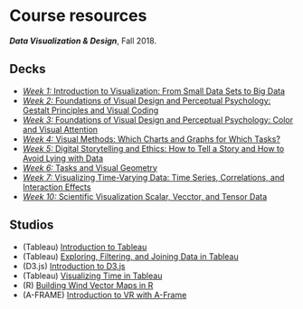 # Course resources
***Data Visualization &amp; Design***, Fall 2018. 

## Decks
* [*Week 1:* Introduction to Visualization: From Small Data Sets to Big Data](https://github.com/emilyfuhrman/datavis_design/blob/master/2018_Fall/Decks/Week_01.pdf)
* [*Week 2:* Foundations of Visual Design and Perceptual Psychology: Gestalt Principles and Visual Coding](https://github.com/emilyfuhrman/datavis_design/blob/master/2018_Fall/Decks/Week_02.pdf)
* [*Week 3:* Foundations of Visual Design and Perceptual Psychology: Color and Visual Attention](https://github.com/emilyfuhrman/datavis_design/blob/master/2018_Fall/Decks/Week_03.pdf)
* [*Week 4:* Visual Methods: Which Charts and Graphs for Which Tasks?](https://github.com/emilyfuhrman/datavis_design/blob/master/2018_Fall/Decks/Week_04.pdf)
* [*Week 5:* Digital Storytelling and Ethics: How to Tell a Story and How to Avoid Lying with Data](https://github.com/emilyfuhrman/datavis_design/blob/master/2018_Fall/Decks/Week_05.pdf)
* [*Week 6:* Tasks and Visual Geometry](https://github.com/emilyfuhrman/datavis_design/blob/master/2018_Fall/Decks/Week_06.pdf)
* [*Week 7:* Visualizing Time-Varying Data: Time Series, Correlations, and Interaction Effects](https://github.com/emilyfuhrman/datavis_design/blob/master/2018_Fall/Decks/Week_07.pdf)
* [*Week 10:* Scientific Visualization Scalar, Vecctor, and Tensor Data](https://github.com/emilyfuhrman/datavis_design/blob/master/2018_Fall/Decks/Week_10.pdf)

## Studios
* (Tableau) [Introduction to Tableau](https://github.com/emilyfuhrman/datavis_design/blob/master/2018_Fall/Studios/01_Introduction_to_Tableau.md)
* (Tableau) [Exploring, Filtering, and Joining Data in Tableau](https://github.com/emilyfuhrman/datavis_design/blob/master/2018_Fall/Studios/02_Exploring_Filtering_and_Joining_Data_in_Tableau.md)
* (D3.js) [Introduction to D3.js](https://github.com/emilyfuhrman/datavis_design/blob/master/2018_Fall/Studios/03_Introduction_to_D3.md)
* (Tableau) [Visualizing Time in Tableau](https://github.com/emilyfuhrman/datavis_design/blob/master/2018_Fall/Studios/04_Visualizing_Time_in_Tableau.md)
* (R) [Building Wind Vector Maps in R](https://github.com/emilyfuhrman/datavis_design/blob/master/2018_Fall/Studios/05_Building_Wind_Vector_Maps_in_R.md)
* (A-FRAME) [Introduction to VR with A-Frame](https://github.com/emilyfuhrman/datavis_design/blob/master/2018_Fall/Studios/06_Introduction_to_VR_with_A-Frame.md)
